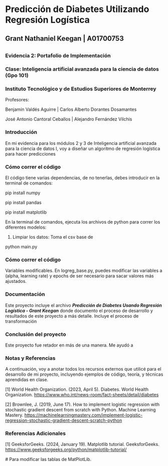 # Predicción de Diabetes Utilizando Regresión Logística

## Grant Nathaniel Keegan | A01700753

###### 

### Evidencia 2: Portafolio de Implementación

### Clase: Inteligencia artificial avanzada para la ciencia de datos (Gpo 101)

### Instituto Tecnológico y de Estudios Superiores de Monterrey



Profesores:

Benjamín Valdés Aguirre | Carlos Alberto Dorantes Dosamantes

José Antonio Cantoral Ceballos | Alejandro Fernández Vilchis



### Introducción



En mi evidencia para los módulos 2 y 3 de Inteligencia artificial avanzada para la ciencia de datos I, voy a diseñar un algoritmo de regresión logística para hacer predicciones 



### Cómo correr el código



El código tiene varias dependencias, de no tenerlas, debes introducir en la terminal de comandos:

pip install numpy

pip install pandas

pip install matplotlib



En la terminal de comandos, ejecuta los archivos de python para correr los diferentes modelos:

1. Limpiar los datos: Toma el csv base de

python main.py



### Cómo correr el código



Variables modificables. En logreg\_base.py, puedes modificar las variables a (alpha, learning rate) y epochs de ser necesario para sacar valores más ajustados.



### Documentación



Este proyecto incluye el archivo ***Predicción de Diabetes Usando Regresión Logística - Grant Keegan*** donde documento el proceso de desarrollo y resultados de este proyecto a más detalle. Incluye el proceso de transformación



### Conclusión del proyecto



Este proyecto fue retador en más de una manera. Me ayudó a



### Notas y Referencias



A continuación, voy a anotar todos los recursos externos que utilicé para el desarrollo de mi proyecto, incluyendo ejemplos de código, teoría, y técnicas aprendidas en clase.



\[1] World Health Organization. (2023, April 5). Diabetes. World Health Organization. https://www.who.int/news-room/fact-sheets/detail/diabetes



\[2] Brownlee, J. (2019, June 17). How to implement logistic regression with stochastic gradient descent from scratch with Python. Machine Learning Mastery. https://machinelearningmastery.com/implement-logistic-regression-stochastic-gradient-descent-scratch-python



### Referencias Adicionales



\[1] GeeksforGeeks. (2024, January 19). Matplotlib tutorial. GeeksforGeeks. https://www.geeksforgeeks.org/python/matplotlib-tutorial/

\# Para modificar las tablas de MatPlotLib.

